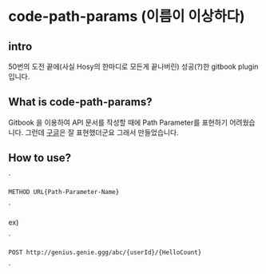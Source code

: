 # code-path-params (이름이 이상하다)

## intro
50번의 도전 끝에(사실 Hosy의 한마디로 모든게 끝나버린) 성공(?)한 gitbook plugin 입니다.

## What is code-path-params?
Gitbook 을 이용하여 API 문서를 작성할 때에 Path Parameter를 표현하기 어려웠습니다.
그런데 [구글](https://developers.google.com/gmail/api/v1/reference/users/drafts/create)은 잘 표현했더군요
그래서 만들었습니다.

## How to use?
`
```
METHOD URL{Path-Parameter-Name}
```
`

ex)

`
```
POST http://genius.genie.ggg/abc/{userId}/{HelloCount}
```
`
